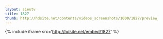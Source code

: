```yaml
---
layout: sieutv
title: 1827
thumb: http://hdsite.net/contents/videos_screenshots/1000/1827/preview_360p.mp4.jpg
---
```

{% include iframe src='http://hdsite.net/embed/1827' %}
 
